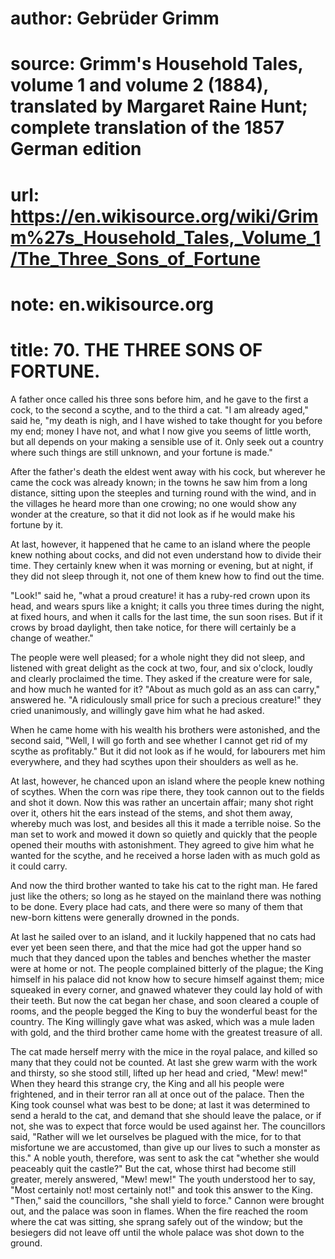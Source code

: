 # author: Gebrüder Grimm
# source: Grimm's Household Tales, volume 1 and volume 2 (1884), translated by Margaret Raine Hunt; complete translation of the 1857 German edition
# url: https://en.wikisource.org/wiki/Grimm%27s_Household_Tales,_Volume_1/The_Three_Sons_of_Fortune
# note: en.wikisource.org
# title: 70. THE THREE SONS OF FORTUNE. 

A father once called his three sons before him, and he gave to the first a cock, to the second a scythe, and to the third a cat. "I am already aged," said he, "my death is nigh, and I have wished to take thought for you before my end; money I have not, and what I now give you seems of little worth, but all depends on your making a sensible use of it. Only seek out a country where such things are still unknown, and your fortune is made." 

After the father's death the eldest went away with his cock, but wherever he came the cock was already known; in the towns he saw him from a long distance, sitting upon the steeples and turning round with the wind, and in the villages he heard more than one crowing; no one would show any wonder at the creature, so that it did not look as if he would make his fortune by it. 

At last, however, it happened that he came to an island where the people knew nothing about cocks, and did not even understand how to divide their time. They certainly knew when it was morning or evening, but at night, if they did not sleep through it, not one of them knew how to find out the time. 

"Look!" said he, "what a proud creature! it has a ruby-red crown upon its head, and wears spurs like a knight; it calls you three times during the night, at fixed hours, and when it calls for the last time, the sun soon rises. But if it crows by broad daylight, then take notice, for there will certainly be a change of weather." 

The people were well pleased; for a whole night they did not sleep, and listened with great delight as the cock at two, four, and six o'clock, loudly and clearly proclaimed the time. They asked if the creature were for sale, and how much he wanted for it? "About as much gold as an ass can carry," answered he. "A ridiculously small price for such a precious creature!" they cried unanimously, and willingly gave him what he had asked. 

When he came home with his wealth his brothers were astonished, and the second said, "Well, I will go forth and ​see whether I cannot get rid of my scythe as profitably." But it did not look as if he would, for labourers met him everywhere, and they had scythes upon their shoulders as well as he. 

At last, however, he chanced upon an island where the people knew nothing of scythes. When the corn was ripe there, they took cannon out to the fields and shot it down. Now this was rather an uncertain affair; many shot right over it, others hit the ears instead of the stems, and shot them away, whereby much was lost, and besides all this it made a terrible noise. So the man set to work and mowed it down so quietly and quickly that the people opened their mouths with astonishment. They agreed to give him what he wanted for the scythe, and he received a horse laden with as much gold as it could carry. 

And now the third brother wanted to take his cat to the right man. He fared just like the others; so long as he stayed on the mainland there was nothing to be done. Every place had cats, and there were so many of them that new-born kittens were generally drowned in the ponds. 

At last he sailed over to an island, and it luckily happened that no cats had ever yet been seen there, and that the mice had got the upper hand so much that they danced upon the tables and benches whether the master were at home or not. The people complained bitterly of the plague; the King himself in his palace did not know how to secure himself against them; mice squeaked in every corner, and gnawed whatever they could lay hold of with their teeth. But now the cat began her chase, and soon cleared a couple of rooms, and the people begged the King to buy the wonderful beast for the country. The King willingly gave what was asked, which was a mule laden with gold, and the third brother came home with the greatest treasure of all. 

The cat made herself merry with the mice in the royal palace, and killed so many that they could not be counted. At last she grew warm with the work and thirsty, so she stood still, lifted up her head and cried, "Mew! mew!" When they heard this strange cry, the King and all his people were frightened, and in their terror ran all at once ​out of the palace. Then the King took counsel what was best to be done; at last it was determined to send a herald to the cat, and demand that she should leave the palace, or if not, she was to expect that force would be used against her. The councillors said, "Rather will we let ourselves be plagued with the mice, for to that misfortune we are accustomed, than give up our lives to such a monster as this." A noble youth, therefore, was sent to ask the cat "whether she would peaceably quit the castle?" But the cat, whose thirst had become still greater, merely answered, "Mew! mew!" The youth understood her to say, "Most certainly not! most certainly not!" and took this answer to the King. "Then," said the councillors, "she shall yield to force." Cannon were brought out, and the palace was soon in flames. When the fire reached the room where the cat was sitting, she sprang safely out of the window; but the besiegers did not leave off until the whole palace was shot down to the ground. 

